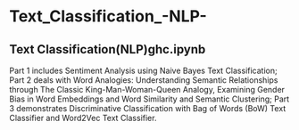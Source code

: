 # Text_Classification_-NLP-

## Text Classification(NLP)ghc.ipynb
Part 1 includes Sentiment Analysis using Naive Bayes Text Classification; 
Part 2 deals with  Word Analogies: Understanding Semantic Relationships through The Classic King-Man-Woman-Queen Analogy, Examining Gender Bias in Word Embeddings and Word Similarity and Semantic Clustering; 
Part 3 demonstrates Discriminative Classification with Bag of Words (BoW) Text Classifier and Word2Vec Text Classifier.
